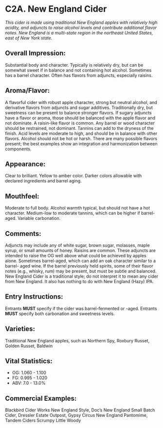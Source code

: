 # C2A. New England Cider

_This cider is made using traditional New England apples with relatively high acidity, and adjuncts to raise alcohol levels and contribute additional flavor notes. New England is a multi-state region in the northeast United States, east of New York state._

## Overall Impression: 

Substantial body and character. Typically is relatively dry, but can be somewhat sweet if in balance and not containing hot alcohol. Sometimes has a barrel character. Often has flavors from adjuncts, especially raisins.

## Aroma/Flavor: 

A flavorful cider with robust apple character, strong but neutral alcohol, and derivative flavors from adjuncts and sugar additives. Traditionally dry, but sweetness can be present to balance stronger flavors. If sugary adjuncts have a flavor or aroma, those should be balanced with the apple flavor and not dominate. A raisin-like flavor is common. Any barrel or wood character should be restrained, not dominant. Tannins can add to the dryness of the finish. Acid levels are moderate to high, and should be in balance with other flavors. Alcohol should not be hot or harsh. There are many possible flavors present; the best examples show an integration and harmonization between components.

## Appearance: 

Clear to brilliant. Yellow to amber color. Darker colors allowable with declared ingredients and barrel aging.

## Mouthfeel: 

Moderate to full body. Alcohol warmth typical, but should not have a hot character. Medium-low to moderate tannins, which can be higher if barrel-aged. Variable carbonation.

## Comments: 

Adjuncts may include any of white sugar, brown sugar, molasses, maple syrup, or small amounts of honey. Raisins are common. These adjuncts are intended to raise the OG well above what could be achieved by apples alone. Sometimes barrel-aged, which can add an oak character similar to a barrel- aged wine. If the barrel previously held spirits, some of their flavor notes (e.g., whisky, rum) may be present, but must be subtle and balanced. New England Cider is a traditional style; do not interpret it to mean any cider from New England. It also has nothing to do with New England (Hazy) IPA.

## Entry Instructions: 

Entrants **MUST** specify if the cider was barrel-fermented or -aged. Entrants **MUST** specify both carbonation and sweetness levels.

## Varieties: 

Traditional New England apples, such as Northern Spy, Roxbury Russet, Golden Russet, Baldwin

## Vital Statistics:	
- OG:	1.060 - 1.100
- FG:	0.995 - 1.020
- ABV:	7.0 - 13.0%

## Commercial Examples: 

Blackbird Cider Works New England Style, Doc’s New England Small Batch Cider, Dressler Estate Outpost, Gypsy Circus New England Pantomime, Tandem Ciders Scrumpy Little Woody
